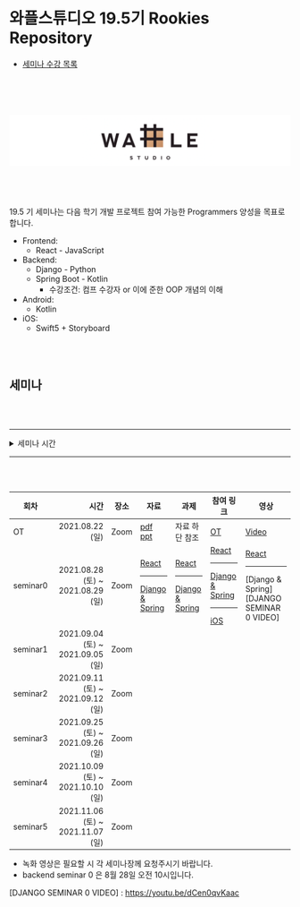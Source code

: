 # 와플스튜디오 19.5기 Rookies Repository

- [세미나 수강 목록](./seminar-list.md)

<br><br><br><br>![wafflestudio_logo](wafflestudio_logo.png)<br><br><br><br><br>
19.5 기 세미나는 다음 학기 개발 프로젝트 참여 가능한 Programmers 양성을 목표로 합니다.

- Frontend:
    - React - JavaScript
- Backend:
    - Django - Python
    - Spring Boot - Kotlin
        - 수강조건: 컴프 수강자 or 이에 준한 OOP 개념의 이해
- Android:
    - Kotlin
- iOS:
    - Swift5 + Storyboard

<br><br>

## 세미나

<br><br>

---

<details>
<summary>세미나 시간</summary>

| 세미나          | 요일   | 시간           |
| :-------------- | ------ | :------------- |
| 백엔드 (장고)   | 토요일 | 오전 10시      |
| 안드로이드      | 토요일 | 오전 11시 30분 |
| 백엔드 (스프링) | 토요일 | 오후 3시       |
| 프론트          | 토요일 | 오후 4시 30분  |
| iOS             | 일요일 | 오후 1시       |
    
- iOS 세미나용 설문 링크 : https://docs.google.com/forms/d/1xooe-6mre4lDUAF9k_3kIqJQ97DSHsLKf8j9QbGBaHI/edit#responses

</details>

---

<br><br>

| 회차     |                              시간 | 장소 | 자료 | 과제 | 참여 링크 | 영상 |
| -------- | --------------------------------: | ---- | ---- | ---- | ---- | ---- |
| OT       | 2021.08.22 (일)                  | Zoom |  [pdf][OT_PDF_LINK] <br> [ppt][OT_PPT_LINK]   |  자료 하단 참조    | [OT][OT_ZOOM_LINK] | [Video][OT_VIDEO_LINK] |
| seminar0 | 2021.08.28 (토) ~ 2021.08.29 (일) | Zoom | [React](react/seminar0) <hr> [Django & Spring](django/seminar0) | [React](react/seminar0/assignment.md) <hr> [Django & Spring](django/seminar0/assignment0) | [React][REACT_ZOOM_LINK] <hr> [Django & Spring][DJANGO ZOOM LINK] <hr> [iOS][iOS_ZOOM_LINK] | [React][REACT_SEMINAR_0_VIDEO] <hr> [Django & Spring][DJANGO SEMINAR 0 VIDEO] |
| seminar1 | 2021.09.04 (토) ~ 2021.09.05 (일) | Zoom |      |      |      | |
| seminar2 | 2021.09.11 (토) ~ 2021.09.12 (일) | Zoom |      |      |      | |
| seminar3 | 2021.09.25 (토) ~ 2021.09.26 (일) | Zoom |      |      |      | |
| seminar4 | 2021.10.09 (토) ~ 2021.10.10 (일) | Zoom |      |      |      | |
| seminar5 | 2021.11.06 (토) ~ 2021.11.07 (일) | Zoom |      |      |      | |

* 녹화 영상은 필요할 시 각 세미나장께 요청주시기 바랍니다.
* backend seminar 0 은 8월 28일 오전 10시입니다.

<!--
하단에는 각종 url들 작성 부탁드립니다 (인라인으로 다 쓰면 너무 더러워져서)
-->

[OT_PDF_LINK]: ./wafflestudio%2019.5%20rookies%20OT.pdf
[OT_PPT_LINK]: https://docs.google.com/presentation/d/1BbIe3rkbvT41k4PHq22_ZTsqmFeIU_mACuUjdqtwMlA/edit?usp=sharing
[OT_ZOOM_LINK]: https://snu-ac-kr.zoom.us/j/83372089986?pwd=RzgxYkp3Y3RIMURYamxjZlEwOVR4UT09
[OT_VIDEO_LINK]: https://youtu.be/mDjuOgC-HSM

[REACT_ZOOM_LINK]: https://snu-ac-kr.zoom.us/j/4853897459
[REACT_SEMINAR_0_VIDEO]: https://youtu.be/DQEd7xfGOsA

[DJANGO ZOOM LINK]: https://snu-ac-kr.zoom.us/j/86836696847?pwd=eVlSL2VkZXZjalhvOGJjamI5ODFQZz09
[DJANGO SEMINAR 0 VIDEO] : https://youtu.be/dCen0qvKaac 

[iOS_ZOOM_LINK]: https://snu-ac-kr.zoom.us/j/87432134235

